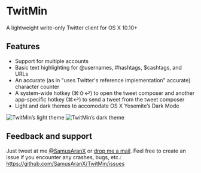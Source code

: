 # TwitMin
A lightweight write-only Twitter client for OS X 10.10+

## Features
* Support for multiple accounts
* Basic text highlighting for @usernames, #hashtags, $cashtags, and URLs
* An accurate (as in "uses Twitter's reference implementation" accurate) character counter
* A system-wide hotkey (⌘⇧↩︎) to open the tweet composer and another app-specific hotkey (⌘↩︎) to send a tweet from the tweet composer
* Light and dark themes to accomodate OS X Yosemite’s Dark Mode

![TwitMin’s light theme](https://apps.peterwunder.de/twitmin/twitmin_light.png)
![TwitMin’s dark theme](https://apps.peterwunder.de/twitmin/twitmin_dark.png)

## Feedback and support
Just tweet at me [@SamusAranX](https://twitter.com/SamusAranX) or [drop me a mail](mailto:hallo@peterwunder.de).
Feel free to create an issue if you encounter any crashes, bugs, etc.: https://github.com/SamusAranX/TwitMin/issues
